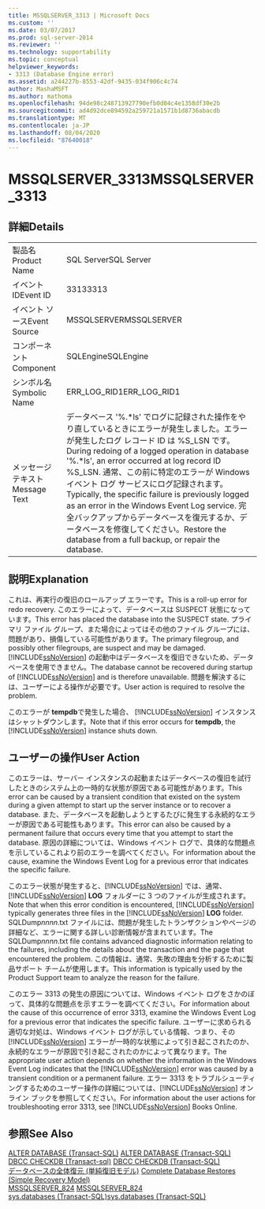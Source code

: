 ```yaml
---
title: MSSQLSERVER_3313 | Microsoft Docs
ms.custom: ''
ms.date: 03/07/2017
ms.prod: sql-server-2014
ms.reviewer: ''
ms.technology: supportability
ms.topic: conceptual
helpviewer_keywords:
- 3313 (Database Engine error)
ms.assetid: a244227b-8553-42df-9435-034f906c4c74
author: MashaMSFT
ms.author: mathoma
ms.openlocfilehash: 94de98c248713927790efb0d04c4e1358df30e2b
ms.sourcegitcommit: ad4d92dce894592a259721a1571b1d8736abacdb
ms.translationtype: MT
ms.contentlocale: ja-JP
ms.lasthandoff: 08/04/2020
ms.locfileid: "87640018"
---
```

# <a name="mssqlserver_3313"></a><span data-ttu-id="73961-102">MSSQLSERVER_3313</span><span class="sxs-lookup"><span data-stu-id="73961-102">MSSQLSERVER_3313</span></span>
    
## <a name="details"></a><span data-ttu-id="73961-103">詳細</span><span class="sxs-lookup"><span data-stu-id="73961-103">Details</span></span>  
  
|||  
|-|-|  
|<span data-ttu-id="73961-104">製品名</span><span class="sxs-lookup"><span data-stu-id="73961-104">Product Name</span></span>|<span data-ttu-id="73961-105">SQL Server</span><span class="sxs-lookup"><span data-stu-id="73961-105">SQL Server</span></span>|  
|<span data-ttu-id="73961-106">イベント ID</span><span class="sxs-lookup"><span data-stu-id="73961-106">Event ID</span></span>|<span data-ttu-id="73961-107">3313</span><span class="sxs-lookup"><span data-stu-id="73961-107">3313</span></span>|  
|<span data-ttu-id="73961-108">イベント ソース</span><span class="sxs-lookup"><span data-stu-id="73961-108">Event Source</span></span>|<span data-ttu-id="73961-109">MSSQLSERVER</span><span class="sxs-lookup"><span data-stu-id="73961-109">MSSQLSERVER</span></span>|  
|<span data-ttu-id="73961-110">コンポーネント</span><span class="sxs-lookup"><span data-stu-id="73961-110">Component</span></span>|<span data-ttu-id="73961-111">SQLEngine</span><span class="sxs-lookup"><span data-stu-id="73961-111">SQLEngine</span></span>|  
|<span data-ttu-id="73961-112">シンボル名</span><span class="sxs-lookup"><span data-stu-id="73961-112">Symbolic Name</span></span>|<span data-ttu-id="73961-113">ERR_LOG_RID1</span><span class="sxs-lookup"><span data-stu-id="73961-113">ERR_LOG_RID1</span></span>|  
|<span data-ttu-id="73961-114">メッセージ テキスト</span><span class="sxs-lookup"><span data-stu-id="73961-114">Message Text</span></span>|<span data-ttu-id="73961-115">データベース '%.\*ls' でログに記録された操作をやり直しているときにエラーが発生しました。エラーが発生したログ レコード ID は %S_LSN です。</span><span class="sxs-lookup"><span data-stu-id="73961-115">During redoing of a logged operation in database '%.\*ls', an error occurred at log record ID %S_LSN.</span></span> <span data-ttu-id="73961-116">通常、この前に特定のエラーが Windows イベント ログ サービスにログ記録されます。</span><span class="sxs-lookup"><span data-stu-id="73961-116">Typically, the specific failure is previously logged as an error in the Windows Event Log service.</span></span> <span data-ttu-id="73961-117">完全バックアップからデータベースを復元するか、データベースを修復してください。</span><span class="sxs-lookup"><span data-stu-id="73961-117">Restore the database from a full backup, or repair the database.</span></span>|  
  
## <a name="explanation"></a><span data-ttu-id="73961-118">説明</span><span class="sxs-lookup"><span data-stu-id="73961-118">Explanation</span></span>  
 <span data-ttu-id="73961-119">これは、再実行の復旧のロールアップ エラーです。</span><span class="sxs-lookup"><span data-stu-id="73961-119">This is a roll-up error for redo recovery.</span></span> <span data-ttu-id="73961-120">このエラーによって、データベースは SUSPECT 状態になっています。</span><span class="sxs-lookup"><span data-stu-id="73961-120">This error has placed the database into the SUSPECT state.</span></span> <span data-ttu-id="73961-121">プライマリ ファイル グループ、また場合によってはその他のファイル グループには、問題があり、損傷している可能性があります。</span><span class="sxs-lookup"><span data-stu-id="73961-121">The primary filegroup, and possibly other filegroups, are suspect and may be damaged.</span></span> <span data-ttu-id="73961-122">[!INCLUDE[ssNoVersion](../../includes/ssnoversion-md.md)] の起動中はデータベースを復旧できないため、データベースを使用できません。</span><span class="sxs-lookup"><span data-stu-id="73961-122">The database cannot be recovered during startup of [!INCLUDE[ssNoVersion](../../includes/ssnoversion-md.md)] and is therefore unavailable.</span></span> <span data-ttu-id="73961-123">問題を解決するには、ユーザーによる操作が必要です。</span><span class="sxs-lookup"><span data-stu-id="73961-123">User action is required to resolve the problem.</span></span>  
  
 <span data-ttu-id="73961-124">このエラーが **tempdb**で発生した場合、 [!INCLUDE[ssNoVersion](../../includes/ssnoversion-md.md)] インスタンスはシャットダウンします。</span><span class="sxs-lookup"><span data-stu-id="73961-124">Note that if this error occurs for **tempdb**, the [!INCLUDE[ssNoVersion](../../includes/ssnoversion-md.md)] instance shuts down.</span></span>  
  
## <a name="user-action"></a><span data-ttu-id="73961-125">ユーザーの操作</span><span class="sxs-lookup"><span data-stu-id="73961-125">User Action</span></span>  
 <span data-ttu-id="73961-126">このエラーは、サーバー インスタンスの起動またはデータベースの復旧を試行したときのシステム上の一時的な状態が原因である可能性があります。</span><span class="sxs-lookup"><span data-stu-id="73961-126">This error can be caused by a transient condition that existed on the system during a given attempt to start up the server instance or to recover a database.</span></span> <span data-ttu-id="73961-127">また、データベースを起動しようとするたびに発生する永続的なエラーが原因である可能性もあります。</span><span class="sxs-lookup"><span data-stu-id="73961-127">This error can also be caused by a permanent failure that occurs every time that you attempt to start the database.</span></span> <span data-ttu-id="73961-128">原因の詳細については、Windows イベント ログで、具体的な問題点を示しているこれより前のエラーを調べてください。</span><span class="sxs-lookup"><span data-stu-id="73961-128">For information about the cause, examine the Windows Event Log for a previous error that indicates the specific failure.</span></span>  
  
 <span data-ttu-id="73961-129">このエラー状態が発生すると、[!INCLUDE[ssNoVersion](../../includes/ssnoversion-md.md)] では、通常、[!INCLUDE[ssNoVersion](../../includes/ssnoversion-md.md)] **LOG** フォルダーに 3 つのファイルが生成されます。</span><span class="sxs-lookup"><span data-stu-id="73961-129">Note that when this error condition is encountered, [!INCLUDE[ssNoVersion](../../includes/ssnoversion-md.md)] typically generates three files in the [!INCLUDE[ssNoVersion](../../includes/ssnoversion-md.md)] **LOG** folder.</span></span> <span data-ttu-id="73961-130">SQLDump*nnnn*.txt ファイルには、問題が発生したトランザクションやページの詳細など、エラーに関する詳しい診断情報が含まれています。</span><span class="sxs-lookup"><span data-stu-id="73961-130">The SQLDump*nnnn*.txt file contains advanced diagnostic information relating to the failures, including the details about the transaction and the page that encountered the problem.</span></span> <span data-ttu-id="73961-131">この情報は、通常、失敗の理由を分析するために製品サポート チームが使用します。</span><span class="sxs-lookup"><span data-stu-id="73961-131">This information is typically used by the Product Support team to analyze the reason for the failure.</span></span>  
  
 <span data-ttu-id="73961-132">このエラー 3313 の発生の原因については、Windows イベント ログをさかのぼって、具体的な問題点を示すエラーを調べてください。</span><span class="sxs-lookup"><span data-stu-id="73961-132">For information about the cause of this occurrence of error 3313, examine the Windows Event Log for a previous error that indicates the specific failure.</span></span> <span data-ttu-id="73961-133">ユーザーに求められる適切な対処は、Windows イベント ログが示している情報、つまり、その [!INCLUDE[ssNoVersion](../../includes/ssnoversion-md.md)] エラーが一時的な状態によって引き起こされたのか、永続的なエラーが原因で引き起こされたのかによって異なります。</span><span class="sxs-lookup"><span data-stu-id="73961-133">The appropriate user action depends on whether the information in the Windows Event Log indicates that the [!INCLUDE[ssNoVersion](../../includes/ssnoversion-md.md)] error was caused by a transient condition or a permanent failure.</span></span> <span data-ttu-id="73961-134">エラー 3313 をトラブルシューティングするためのユーザー操作の詳細については、[!INCLUDE[ssNoVersion](../../includes/ssnoversion-md.md)] オンライン ブックを参照してください。</span><span class="sxs-lookup"><span data-stu-id="73961-134">For information about the user actions for troubleshooting error 3313, see [!INCLUDE[ssNoVersion](../../includes/ssnoversion-md.md)] Books Online.</span></span>  
  
## <a name="see-also"></a><span data-ttu-id="73961-135">参照</span><span class="sxs-lookup"><span data-stu-id="73961-135">See Also</span></span>  
 <span data-ttu-id="73961-136">[ALTER DATABASE &#40;Transact-SQL&#41;](/sql/t-sql/statements/alter-database-transact-sql) </span><span class="sxs-lookup"><span data-stu-id="73961-136">[ALTER DATABASE &#40;Transact-SQL&#41;](/sql/t-sql/statements/alter-database-transact-sql) </span></span>  
 <span data-ttu-id="73961-137">[DBCC CHECKDB &#40;Transact-sql&#41;](/sql/t-sql/database-console-commands/dbcc-checkdb-transact-sql) </span><span class="sxs-lookup"><span data-stu-id="73961-137">[DBCC CHECKDB &#40;Transact-SQL&#41;](/sql/t-sql/database-console-commands/dbcc-checkdb-transact-sql) </span></span>  
 <span data-ttu-id="73961-138">[データベースの全体復元 &#40;単純復旧モデル&#41;](../backup-restore/complete-database-restores-simple-recovery-model.md) </span><span class="sxs-lookup"><span data-stu-id="73961-138">[Complete Database Restores &#40;Simple Recovery Model&#41;](../backup-restore/complete-database-restores-simple-recovery-model.md) </span></span>  
 <span data-ttu-id="73961-139">[MSSQLSERVER_824](mssqlserver-824-database-engine-error.md) </span><span class="sxs-lookup"><span data-stu-id="73961-139">[MSSQLSERVER_824](mssqlserver-824-database-engine-error.md) </span></span>  
 [<span data-ttu-id="73961-140">sys.databases &#40;Transact-SQL&#41;</span><span class="sxs-lookup"><span data-stu-id="73961-140">sys.databases &#40;Transact-SQL&#41;</span></span>](/sql/relational-databases/system-catalog-views/sys-databases-transact-sql)  
  
  
